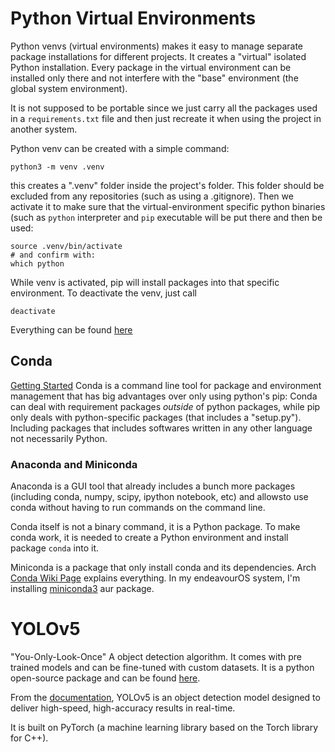 # Python Virtual Environments
Python venvs (virtual environments) makes it easy to manage separate package installations for different projects. It creates a "virtual" isolated Python installation. Every package in the virtual environment can be installed only there and not interfere with the "base" environment (the global system environment).

It is not supposed to be portable since we just carry all the packages used in a `requirements.txt` file and then just recreate it when using the project in another system.

Python venv can be created with a simple command:
```shell
python3 -m venv .venv
```
this creates a ".venv" folder inside the project's folder. This folder should be excluded from any repositories (such as using a .gitignore). Then we activate it to make sure that the virtual-environment specific python binaries (such as `python` interpreter and `pip` executable will be put there and then be used:
```shell
source .venv/bin/activate
# and confirm with:
which python
```
While venv is activated, pip will install packages into that specific environment.
To deactivate the venv, just call
```shell
deactivate
```

Everything can be found [here](https://packaging.python.org/en/latest/guides/installing-using-pip-and-virtual-environments/#create-and-use-virtual-environments)

## Conda
[Getting Started](https://conda.io/projects/conda/en/latest/user-guide/getting-started.html)
Conda is a command line tool for package and environment management that has big advantages over only using python's pip:
Conda can deal with requirement packages *outside* of python packages, while pip only deals with python-specific packages (that includes a "setup.py"). Including packages that includes softwares written in any other language not necessarily Python.
### Anaconda and Miniconda
Anaconda is a GUI tool that already includes a bunch more packages (including conda, numpy, scipy, ipython notebook, etc) and allowsto use conda without having to run commands on the command line.

Conda itself is not a binary command, it is a Python package. To make conda work, it is needed to create a Python environment and install package `conda` into it.

Miniconda is a package that only install conda and its dependencies. Arch [Conda Wiki Page](https://wiki.archlinux.org/title/Conda) explains everything.
In my endeavourOS system, I'm installing [miniconda3](https://aur.archlinux.org/packages/miniconda3) aur package.

# YOLOv5
"You-Only-Look-Once"
A object detection algorithm. It comes with pre trained models and can be fine-tuned with custom datasets.
It is a python open-source package and can be found [here](https://github.com/ultralytics/yolov5).

From the [documentation](https://docs.ultralytics.com/yolov5/), YOLOv5 is an object detection model designed to deliver high-speed, high-accuracy results in real-time.

It is built on PyTorch (a machine learning library based on the Torch library for C++).

